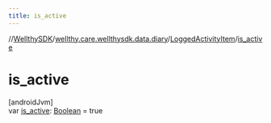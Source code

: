 ```yaml
---
title: is_active
---
```

//[WellthySDK](../../../index.html)/[wellthy.care.wellthysdk.data.diary](../index.html)/[LoggedActivityItem](index.html)/[is_active](is_active.html)



# is_active



[androidJvm]\
var [is_active](is_active.html): [Boolean](https://kotlinlang.org/api/latest/jvm/stdlib/kotlin/-boolean/index.html) = true




